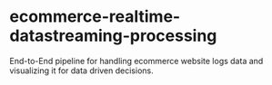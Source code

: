 # ecommerce-realtime-datastreaming-processing
End-to-End pipeline for handling ecommerce website logs data and visualizing it for data driven decisions.
